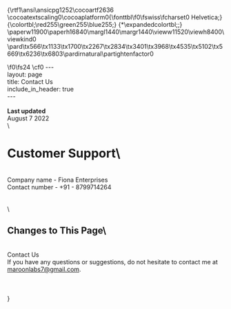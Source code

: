 {\rtf1\ansi\ansicpg1252\cocoartf2636
\cocoatextscaling0\cocoaplatform0{\fonttbl\f0\fswiss\fcharset0 Helvetica;}
{\colortbl;\red255\green255\blue255;}
{\*\expandedcolortbl;;}
\paperw11900\paperh16840\margl1440\margr1440\vieww11520\viewh8400\viewkind0
\pard\tx566\tx1133\tx1700\tx2267\tx2834\tx3401\tx3968\tx4535\tx5102\tx5669\tx6236\tx6803\pardirnatural\partightenfactor0

\f0\fs24 \cf0 ---\
layout: page\
title: Contact Us\
include_in_header: true\
---\
\
**Last updated**  \
August 7 2022\
\
# Customer Support\
\
Company name - Fiona Enterprises\
Contact number - +91 - 8799714264\
\
<br>\
## Changes to This Page\
\
Contact Us\
If you have any questions or suggestions, do not hesitate to contact me at maroonlabs7@gmail.com.\
\
\
\
}